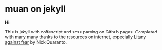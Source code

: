 muan on jekyll
==============

**Hi**

This is jekyll with coffescript and scss parsing on Github pages.
Completed with many many thanks to the resources on internet, especially [Litany against fear](http://quaran.to/blog/2013/01/09/use-jekyll-scss-coffeescript-without-plugins/) by Nick Quaranto.